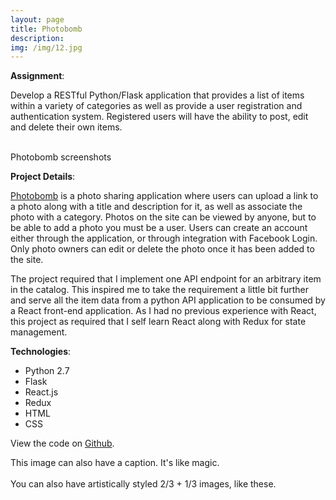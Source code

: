 ```yaml
---
layout: page
title: Photobomb
description:
img: /img/12.jpg
---
```


**Assignment**:

Develop a RESTful Python/Flask application that provides a list of items within a variety of categories as well as provide a user registration and authentication system. Registered users will have the ability to post, edit and delete their own items.


<div class="img_row">
	<img class="col one" src="{{ site.baseurl }}/img/photobomb/photobomb.png" alt="" title="example image"/>
	<img class="col one" src="{{ site.baseurl }}/img/photobomb/photobomb-photo.png" alt="" title="example image"/>
	<img class="col one" src="{{ site.baseurl }}/img/photobomb/photobomb-gallery1.png" alt="" title="example image"/>
</div>
<div class="col three caption">
	Photobomb screenshots
</div>


**Project Details**:  

<a href="http://photobomb.courtneynoonan.com">Photobomb</a> is a photo sharing application where users can upload a link to a photo along with a title and description for it, as well as associate the photo with a category.  Photos on the site can be viewed by anyone, but to be able to add a photo you must be a user.  Users can create an account either through the application, or through integration with Facebook Login.  Only photo owners can edit or delete the photo once it has been added to the site.

The project required that I implement one API endpoint for an arbitrary item in the catalog.  This inspired me to take the requirement a little bit further and serve all the item data from a python API application to be consumed by a React front-end application.  As I had no previous experience with React, this project as required that I self learn React along with Redux for state management.

**Technologies**:

* Python 2.7
* Flask
* React.js
* Redux
* HTML
* CSS

View the code on <a href="https://github.com/Courtney2511/item_catalogue">Github</a>.

<div class="img_row">
	<img class="col three" src="{{ site.baseurl }}/img/5.jpg" alt="" title="example image"/>
</div>
<div class="col three caption">
	This image can also have a caption. It's like magic.
</div>

<div class="img_row">
	<img class="col two" src="{{ site.baseurl }}/img/photobomb/photobomb.png" alt="" title="example image"/>
	<img class="col one" src="{{ site.baseurl }}/img/photobomb/photobomb-photo.png" alt="" title="example image"/>
</div>
<div class="col three caption">
	You can also have artistically styled 2/3 + 1/3 images, like these.
</div>


<br/><br/><br/>
